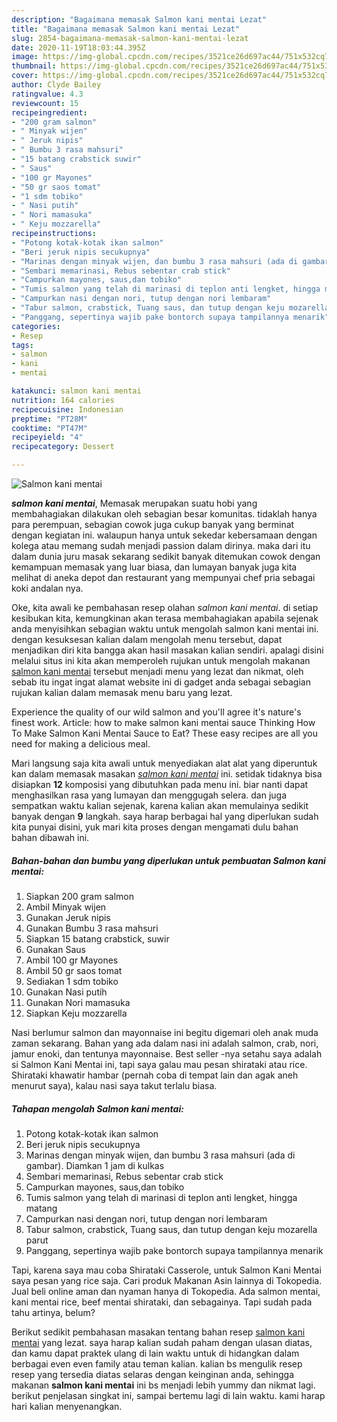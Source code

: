 ```yaml
---
description: "Bagaimana memasak Salmon kani mentai Lezat"
title: "Bagaimana memasak Salmon kani mentai Lezat"
slug: 2854-bagaimana-memasak-salmon-kani-mentai-lezat
date: 2020-11-19T18:03:44.395Z
image: https://img-global.cpcdn.com/recipes/3521ce26d697ac44/751x532cq70/salmon-kani-mentai-foto-resep-utama.jpg
thumbnail: https://img-global.cpcdn.com/recipes/3521ce26d697ac44/751x532cq70/salmon-kani-mentai-foto-resep-utama.jpg
cover: https://img-global.cpcdn.com/recipes/3521ce26d697ac44/751x532cq70/salmon-kani-mentai-foto-resep-utama.jpg
author: Clyde Bailey
ratingvalue: 4.3
reviewcount: 15
recipeingredient:
- "200 gram salmon"
- " Minyak wijen"
- " Jeruk nipis"
- " Bumbu 3 rasa mahsuri"
- "15 batang crabstick suwir"
- " Saus"
- "100 gr Mayones"
- "50 gr saos tomat"
- "1 sdm tobiko"
- " Nasi putih"
- " Nori mamasuka"
- " Keju mozzarella"
recipeinstructions:
- "Potong kotak-kotak ikan salmon"
- "Beri jeruk nipis secukupnya"
- "Marinas dengan minyak wijen, dan bumbu 3 rasa mahsuri (ada di gambar). Diamkan 1 jam di kulkas"
- "Sembari memarinasi, Rebus sebentar crab stick"
- "Campurkan mayones, saus,dan tobiko"
- "Tumis salmon yang telah di marinasi di teplon anti lengket, hingga matang"
- "Campurkan nasi dengan nori, tutup dengan nori lembaram"
- "Tabur salmon, crabstick, Tuang saus, dan tutup dengan keju mozarella parut"
- "Panggang, sepertinya wajib pake bontorch supaya tampilannya menarik"
categories:
- Resep
tags:
- salmon
- kani
- mentai

katakunci: salmon kani mentai 
nutrition: 164 calories
recipecuisine: Indonesian
preptime: "PT28M"
cooktime: "PT47M"
recipeyield: "4"
recipecategory: Dessert

---
```



![Salmon kani mentai](https://img-global.cpcdn.com/recipes/3521ce26d697ac44/751x532cq70/salmon-kani-mentai-foto-resep-utama.jpg)

<b><i>salmon kani mentai</i></b>, Memasak merupakan suatu hobi yang membahagiakan dilakukan oleh sebagian besar komunitas. tidaklah hanya para perempuan, sebagian cowok juga cukup banyak yang berminat dengan kegiatan ini. walaupun hanya untuk sekedar kebersamaan dengan kolega atau memang sudah menjadi passion dalam dirinya. maka dari itu dalam dunia juru masak sekarang sedikit banyak ditemukan cowok dengan kemampuan memasak yang luar biasa, dan lumayan banyak juga kita melihat di aneka depot dan restaurant yang mempunyai chef pria sebagai koki andalan nya.

Oke, kita awali ke pembahasan resep olahan <i>salmon kani mentai</i>. di setiap kesibukan kita, kemungkinan akan terasa membahagiakan apabila sejenak anda menyisihkan sebagian waktu untuk mengolah salmon kani mentai ini. dengan kesuksesan kalian dalam mengolah menu tersebut, dapat menjadikan diri kita bangga akan hasil masakan kalian sendiri. apalagi disini melalui situs ini kita akan memperoleh rujukan untuk mengolah makanan <u>salmon kani mentai</u> tersebut menjadi menu yang lezat dan nikmat, oleh sebab itu ingat ingat alamat website ini di gadget anda sebagai sebagian rujukan kalian dalam memasak menu baru yang lezat.

Experience the quality of our wild salmon and you&#39;ll agree it&#39;s nature&#39;s finest work. Article: how to make salmon kani mentai sauce Thinking How To Make Salmon Kani Mentai Sauce to Eat? These easy recipes are all you need for making a delicious meal.


Mari langsung saja kita awali untuk menyediakan alat alat yang diperuntuk kan dalam memasak masakan <u><i>salmon kani mentai</i></u> ini. setidak tidaknya bisa disiapkan <b>12</b> komposisi yang dibutuhkan pada menu ini. biar nanti dapat menghasilkan rasa yang lumayan dan menggugah selera. dan juga sempatkan waktu kalian sejenak, karena kalian akan memulainya sedikit banyak dengan <b>9</b> langkah. saya harap berbagai hal yang diperlukan sudah kita punyai disini, yuk mari kita proses dengan mengamati dulu bahan bahan dibawah ini.

<!--inarticleads1-->

##### Bahan-bahan dan bumbu yang diperlukan untuk pembuatan Salmon kani mentai:

1. Siapkan 200 gram salmon
1. Ambil  Minyak wijen
1. Gunakan  Jeruk nipis
1. Gunakan  Bumbu 3 rasa mahsuri
1. Siapkan 15 batang crabstick, suwir
1. Gunakan  Saus
1. Ambil 100 gr Mayones
1. Ambil 50 gr saos tomat
1. Sediakan 1 sdm tobiko
1. Gunakan  Nasi putih
1. Gunakan  Nori mamasuka
1. Siapkan  Keju mozzarella


Nasi berlumur salmon dan mayonnaise ini begitu digemari oleh anak muda zaman sekarang. Bahan yang ada dalam nasi ini adalah salmon, crab, nori, jamur enoki, dan tentunya mayonnaise. Best seller -nya setahu saya adalah si Salmon Kani Mentai ini, tapi saya galau mau pesan shirataki atau rice. Shirataki khawatir hambar (pernah coba di tempat lain dan agak aneh menurut saya), kalau nasi saya takut terlalu biasa. 

<!--inarticleads2-->

##### Tahapan mengolah Salmon kani mentai:

1. Potong kotak-kotak ikan salmon
1. Beri jeruk nipis secukupnya
1. Marinas dengan minyak wijen, dan bumbu 3 rasa mahsuri (ada di gambar). Diamkan 1 jam di kulkas
1. Sembari memarinasi, Rebus sebentar crab stick
1. Campurkan mayones, saus,dan tobiko
1. Tumis salmon yang telah di marinasi di teplon anti lengket, hingga matang
1. Campurkan nasi dengan nori, tutup dengan nori lembaram
1. Tabur salmon, crabstick, Tuang saus, dan tutup dengan keju mozarella parut
1. Panggang, sepertinya wajib pake bontorch supaya tampilannya menarik


Tapi, karena saya mau coba Shirataki Casserole, untuk Salmon Kani Mentai saya pesan yang rice saja. Cari produk Makanan Asin lainnya di Tokopedia. Jual beli online aman dan nyaman hanya di Tokopedia. Ada salmon mentai, kani mentai rice, beef mentai shirataki, dan sebagainya. Tapi sudah pada tahu artinya, belum? 

Berikut sedikit pembahasan masakan tentang bahan resep <u>salmon kani mentai</u> yang lezat. saya harap kalian sudah paham dengan ulasan diatas, dan kamu dapat praktek ulang di lain waktu untuk di hidangkan dalam berbagai even even family atau teman kalian. kalian bs mengulik resep resep yang tersedia diatas selaras dengan keinginan anda, sehingga makanan <b>salmon kani mentai</b> ini bs menjadi lebih yummy dan nikmat lagi. berikut penjelasan singkat ini, sampai bertemu lagi di lain waktu. kami harap hari kalian menyenangkan.
